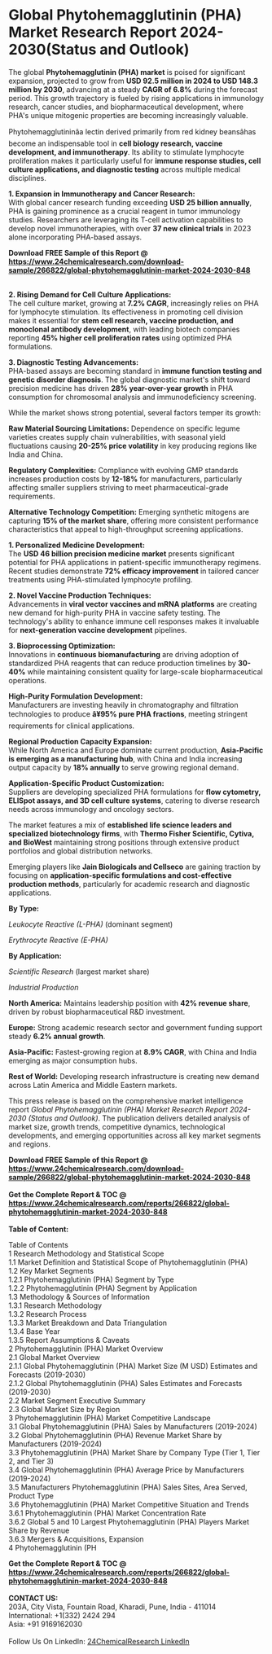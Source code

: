 <h1>Global Phytohemagglutinin (PHA) Market Research Report 2024-2030(Status and Outlook)</h1><p>The global <strong>Phytohemagglutinin (PHA) market</strong> is poised for significant expansion, projected to grow from <strong>USD 92.5 million in 2024 to USD 148.3 million by 2030</strong>, advancing at a steady <strong>CAGR of 6.8%</strong> during the forecast period. This growth trajectory is fueled by rising applications in immunology research, cancer studies, and biopharmaceutical development, where PHA's unique mitogenic properties are becoming increasingly valuable.</p><p>Phytohemagglutininâa lectin derived primarily from red kidney beansâhas become an indispensable tool in <strong>cell biology research, vaccine development, and immunotherapy</strong>. Its ability to stimulate lymphocyte proliferation makes it particularly useful for <strong>immune response studies, cell culture applications, and diagnostic testing</strong> across multiple medical disciplines.</p><p><strong>1. Expansion in Immunotherapy and Cancer Research:</strong><br>
With global cancer research funding exceeding <strong>USD 25 billion annually</strong>, PHA is gaining prominence as a crucial reagent in tumor immunology studies. Researchers are leveraging its T-cell activation capabilities to develop novel immunotherapies, with over <strong>37 new clinical trials</strong> in 2023 alone incorporating PHA-based assays.</p><div><b>Download FREE Sample of this Report @ 
            <a href="https://www.24chemicalresearch.com/download-sample/266822/global-phytohemagglutinin-market-2024-2030-848">
            https://www.24chemicalresearch.com/download-sample/266822/global-phytohemagglutinin-market-2024-2030-848</a></b></div><br><p><strong>2. Rising Demand for Cell Culture Applications:</strong><br>
The cell culture market, growing at <strong>7.2% CAGR</strong>, increasingly relies on PHA for lymphocyte stimulation. Its effectiveness in promoting cell division makes it essential for <strong>stem cell research, vaccine production, and monoclonal antibody development</strong>, with leading biotech companies reporting <strong>45% higher cell proliferation rates</strong> using optimized PHA formulations.</p><p><strong>3. Diagnostic Testing Advancements:</strong><br>
PHA-based assays are becoming standard in <strong>immune function testing and genetic disorder diagnosis</strong>. The global diagnostic market's shift toward precision medicine has driven <strong>28% year-over-year growth</strong> in PHA consumption for chromosomal analysis and immunodeficiency screening.</p><p>While the market shows strong potential, several factors temper its growth:</p><p><strong>Raw Material Sourcing Limitations:</strong> Dependence on specific legume varieties creates supply chain vulnerabilities, with seasonal yield fluctuations causing <strong>20-25% price volatility</strong> in key producing regions like India and China.</p><p><strong>Regulatory Complexities:</strong> Compliance with evolving GMP standards increases production costs by <strong>12-18%</strong> for manufacturers, particularly affecting smaller suppliers striving to meet pharmaceutical-grade requirements.</p><p><strong>Alternative Technology Competition:</strong> Emerging synthetic mitogens are capturing <strong>15% of the market share</strong>, offering more consistent performance characteristics that appeal to high-throughput screening applications.</p><p><strong>1. Personalized Medicine Development:</strong><br>
The <strong>USD 46 billion precision medicine market</strong> presents significant potential for PHA applications in patient-specific immunotherapy regimens. Recent studies demonstrate <strong>72% efficacy improvement</strong> in tailored cancer treatments using PHA-stimulated lymphocyte profiling.</p><p><strong>2. Novel Vaccine Production Techniques:</strong><br>
Advancements in <strong>viral vector vaccines and mRNA platforms</strong> are creating new demand for high-purity PHA in vaccine safety testing. The technology's ability to enhance immune cell responses makes it invaluable for <strong>next-generation vaccine development</strong> pipelines.</p><p><strong>3. Bioprocessing Optimization:</strong><br>
Innovations in <strong>continuous biomanufacturing</strong> are driving adoption of standardized PHA reagents that can reduce production timelines by <strong>30-40%</strong> while maintaining consistent quality for large-scale biopharmaceutical operations.</p><p><strong>High-Purity Formulation Development:</strong><br>
	Manufacturers are investing heavily in chromatography and filtration technologies to produce <strong>â¥95% pure PHA fractions</strong>, meeting stringent requirements for clinical applications.</p><p><strong>Regional Production Capacity Expansion:</strong><br>
	While North America and Europe dominate current production, <strong>Asia-Pacific is emerging as a manufacturing hub</strong>, with China and India increasing output capacity by <strong>18% annually</strong> to serve growing regional demand.</p><p><strong>Application-Specific Product Customization:</strong><br>
	Suppliers are developing specialized PHA formulations for <strong>flow cytometry, ELISpot assays, and 3D cell culture systems</strong>, catering to diverse research needs across immunology and oncology sectors.</p><p>The market features a mix of <strong>established life science leaders and specialized biotechnology firms</strong>, with <strong>Thermo Fisher Scientific, Cytiva, and BioWest</strong> maintaining strong positions through extensive product portfolios and global distribution networks.</p><p>Emerging players like <strong>Jain Biologicals and Cellseco</strong> are gaining traction by focusing on <strong>application-specific formulations and cost-effective production methods</strong>, particularly for academic research and diagnostic applications.</p><p><strong>By Type:</strong></p><p><em>Leukocyte Reactive (L-PHA)</em> (dominant segment)</p><p><em>Erythrocyte Reactive (E-PHA)</em></p><p><strong>By Application:</strong></p><p><em>Scientific Research</em> (largest market share)</p><p><em>Industrial Production</em></p><p><strong>North America:</strong> Maintains leadership position with <strong>42% revenue share</strong>, driven by robust biopharmaceutical R&amp;D investment.</p><p><strong>Europe:</strong> Strong academic research sector and government funding support steady <strong>6.2% annual growth</strong>.</p><p><strong>Asia-Pacific:</strong> Fastest-growing region at <strong>8.9% CAGR</strong>, with China and India emerging as major consumption hubs.</p><p><strong>Rest of World:</strong> Developing research infrastructure is creating new demand across Latin America and Middle Eastern markets.</p><p>This press release is based on the comprehensive market intelligence report <em>Global Phytohemagglutinin (PHA) Market Research Report 2024-2030 (Status and Outlook)</em>. The publication delivers detailed analysis of market size, growth trends, competitive dynamics, technological developments, and emerging opportunities across all key market segments and regions.</p><div><b>Download FREE Sample of this Report @ 
            <a href="https://www.24chemicalresearch.com/download-sample/266822/global-phytohemagglutinin-market-2024-2030-848">
            https://www.24chemicalresearch.com/download-sample/266822/global-phytohemagglutinin-market-2024-2030-848</a></b></div><br><div><b>Get the Complete Report & TOC @ 
            <a href="https://www.24chemicalresearch.com/reports/266822/global-phytohemagglutinin-market-2024-2030-848">
            https://www.24chemicalresearch.com/reports/266822/global-phytohemagglutinin-market-2024-2030-848</a></b></div><br>
            <b>Table of Content:</b><p>Table of Contents<br />
1 Research Methodology and Statistical Scope<br />
1.1 Market Definition and Statistical Scope of Phytohemagglutinin (PHA)<br />
1.2 Key Market Segments<br />
1.2.1 Phytohemagglutinin (PHA) Segment by Type<br />
1.2.2 Phytohemagglutinin (PHA) Segment by Application<br />
1.3 Methodology & Sources of Information<br />
1.3.1 Research Methodology<br />
1.3.2 Research Process<br />
1.3.3 Market Breakdown and Data Triangulation<br />
1.3.4 Base Year<br />
1.3.5 Report Assumptions & Caveats<br />
2 Phytohemagglutinin (PHA) Market Overview<br />
2.1 Global Market Overview<br />
2.1.1 Global Phytohemagglutinin (PHA) Market Size (M USD) Estimates and Forecasts (2019-2030)<br />
2.1.2 Global Phytohemagglutinin (PHA) Sales Estimates and Forecasts (2019-2030)<br />
2.2 Market Segment Executive Summary<br />
2.3 Global Market Size by Region<br />
3 Phytohemagglutinin (PHA) Market Competitive Landscape<br />
3.1 Global Phytohemagglutinin (PHA) Sales by Manufacturers (2019-2024)<br />
3.2 Global Phytohemagglutinin (PHA) Revenue Market Share by Manufacturers (2019-2024)<br />
3.3 Phytohemagglutinin (PHA) Market Share by Company Type (Tier 1, Tier 2, and Tier 3)<br />
3.4 Global Phytohemagglutinin (PHA) Average Price by Manufacturers (2019-2024)<br />
3.5 Manufacturers Phytohemagglutinin (PHA) Sales Sites, Area Served, Product Type<br />
3.6 Phytohemagglutinin (PHA) Market Competitive Situation and Trends<br />
3.6.1 Phytohemagglutinin (PHA) Market Concentration Rate<br />
3.6.2 Global 5 and 10 Largest Phytohemagglutinin (PHA) Players Market Share by Revenue<br />
3.6.3 Mergers & Acquisitions, Expansion<br />
4 Phytohemagglutinin (PH</p><div><b>Get the Complete Report & TOC @ 
            <a href="https://www.24chemicalresearch.com/reports/266822/global-phytohemagglutinin-market-2024-2030-848">
            https://www.24chemicalresearch.com/reports/266822/global-phytohemagglutinin-market-2024-2030-848</a></b></div><br><b>CONTACT US:</b><br>
            203A, City Vista, Fountain Road, Kharadi, Pune, India - 411014<br>
            International: +1(332) 2424 294<br>
            Asia: +91 9169162030 <br><br>
            Follow Us On LinkedIn: <a href="https://www.linkedin.com/company/24chemicalresearch/">24ChemicalResearch LinkedIn</a>
